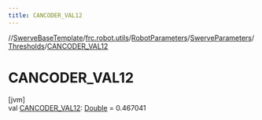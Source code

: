 ```yaml
---
title: CANCODER_VAL12
---
```

//[SwerveBaseTemplate](../../../../../index.html)/[frc.robot.utils](../../../index.html)/[RobotParameters](../../index.html)/[SwerveParameters](../index.html)/[Thresholds](index.html)/[CANCODER_VAL12](-c-a-n-c-o-d-e-r_-v-a-l12.html)



# CANCODER_VAL12



[jvm]\
val [CANCODER_VAL12](-c-a-n-c-o-d-e-r_-v-a-l12.html): [Double](https://kotlinlang.org/api/latest/jvm/stdlib/kotlin/-double/index.html) = 0.467041




